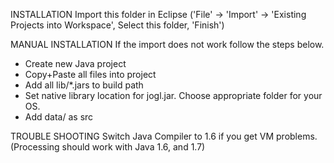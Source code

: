 INSTALLATION
Import this folder in Eclipse ('File' -> 'Import' -> 'Existing Projects into
Workspace', Select this folder, 'Finish')

MANUAL INSTALLATION
If the import does not work follow the steps below.
- Create new Java project
- Copy+Paste all files into project
- Add all lib/*.jars to build path
- Set native library location for jogl.jar. Choose appropriate folder for your OS.
- Add data/ as src

TROUBLE SHOOTING
Switch Java Compiler to 1.6 if you get VM problems. (Processing should work with Java 1.6, and 1.7)
